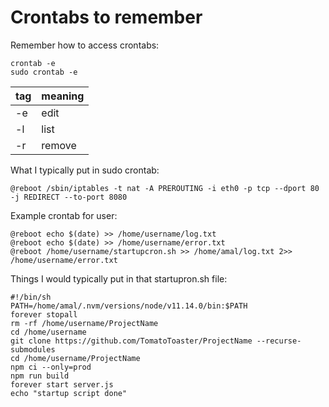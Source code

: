 # Crontabs to remember

Remember how to access crontabs:
```
crontab -e
sudo crontab -e
```

| tag | meaning  |
|-----|----------|
| -e  |   edit   |
| -l  |   list   |
| -r  |  remove  |

What I typically put in sudo crontab:
```
@reboot /sbin/iptables -t nat -A PREROUTING -i eth0 -p tcp --dport 80 -j REDIRECT --to-port 8080
```

Example crontab for user:
```
@reboot echo $(date) >> /home/username/log.txt
@reboot echo $(date) >> /home/username/error.txt
@reboot /home/username/startupcron.sh >> /home/amal/log.txt 2>> /home/username/error.txt
```

Things I would typically put in that startupron.sh file:
```
#!/bin/sh
PATH=/home/amal/.nvm/versions/node/v11.14.0/bin:$PATH
forever stopall
rm -rf /home/username/ProjectName
cd /home/username
git clone https://github.com/TomatoToaster/ProjectName --recurse-submodules
cd /home/username/ProjectName
npm ci --only=prod
npm run build
forever start server.js
echo "startup script done"
```

